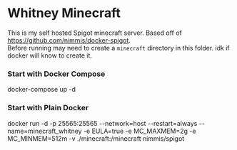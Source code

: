 # Whitney Minecraft

This is my self hosted Spigot minecraft server. Based off of https://github.com/nimmis/docker-spigot. 
</br>
Before running may need to create a `minecraft` directory in this folder. idk if docker will know to create it.

### Start with Docker Compose

docker-compose up -d

### Start with Plain Docker

docker run -d -p 25565:25565 --network=host --restart=always --name=minecraft_whitney -e EULA=true -e MC_MAXMEM=2g -e MC_MINMEM=512m -v ./minecraft:/minecraft nimmis/spigot

